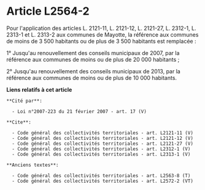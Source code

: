 # Article L2564-2

Pour l'application des articles L. 2121-11, 
L. 2121-12, L. 2121-27, L. 2312-1, L. 2313-1 et L. 2313-2 aux communes de Mayotte, la référence aux communes de moins de 3
500 habitants ou de plus de 3 500 habitants est remplacée : 

1° Jusqu'au renouvellement des conseils municipaux de 2007, par la référence aux communes de moins ou de plus de 20 000
habitants ; 

2° Jusqu'au renouvellement des conseils municipaux de 2013, par la référence aux communes de moins ou de plus de 10 000
habitants.

**Liens relatifs à cet article**

	**Cité par**:

	  - Loi n°2007-223 du 21 février 2007 - art. 17 (V)

	**Cite**:

	  - Code général des collectivités territoriales - art. L2121-11 (V)
	  - Code général des collectivités territoriales - art. L2121-12 (V)
	  - Code général des collectivités territoriales - art. L2121-27 (V)
	  - Code général des collectivités territoriales - art. L2312-1 (V)
	  - Code général des collectivités territoriales - art. L2313-1 (V)

	**Anciens textes**:

	  - Code général des collectivités territoriales - art. L2563-8 (T)
	  - Code général des collectivités territoriales - art. L2572-2 (VT)
